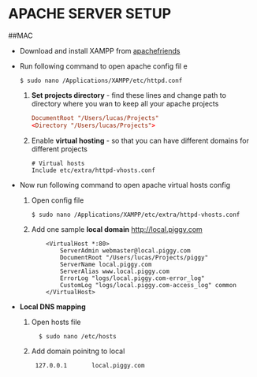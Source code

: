 # APACHE SERVER SETUP

##MAC
-  Download and install XAMPP from [apachefriends](https://www.apachefriends.org/download.html#849)

-  Run following command to open apache config fil
e
    ````
    $ sudo nano /Applications/XAMPP/etc/httpd.conf
    ````
    1. **Set projects directory** - find these lines and change path to directory where you wan to keep all your apache projects
        ````conf
        DocumentRoot "/Users/lucas/Projects"
        <Directory "/Users/lucas/Projects">
        ````
    
    2. Enable **virtual hosting** - so that you can have different domains for different projects
        ````
        # Virtual hosts
        Include etc/extra/httpd-vhosts.conf
        ````
  
- Now run following command to open apache virtual hosts config

    1. Open config file
        ````
        $ sudo nano /Applications/XAMPP/etc/extra/httpd-vhosts.conf
        ````
    
    2. Add one sample **local domain**  http://local.piggy.com

        ````
            <VirtualHost *:80>
                ServerAdmin webmaster@local.piggy.com
                DocumentRoot "/Users/lucas/Projects/piggy"
                ServerName local.piggy.com
                ServerAlias www.local.piggy.com
                ErrorLog "logs/local.piggy.com-error_log"
                CustomLog "logs/local.piggy.com-access_log" common
            </VirtualHost>
        ````

- **Local DNS mapping**
    1. Open hosts file
        ````
          $ sudo nano /etc/hosts
        ````
    2. Add domain poinitng to local
        ````
         127.0.0.1       local.piggy.com
        ````
